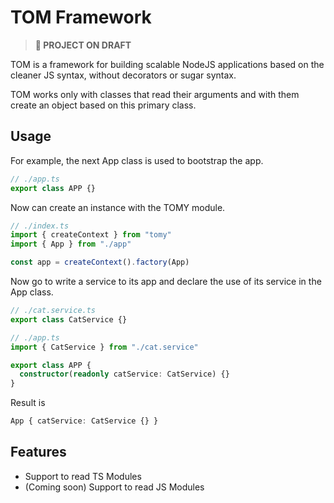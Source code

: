 # TOM Framework

> **🚧 PROJECT ON DRAFT**

TOM is a framework for building scalable NodeJS applications based on the cleaner JS syntax, without decorators or sugar syntax.

TOM works only with classes that read their arguments and with them create an object based on this primary class.

## Usage

For example, the next App class is used to bootstrap the app.

```ts
// ./app.ts
export class APP {}
```

Now can create an instance with the TOMY module.

```ts
// ./index.ts
import { createContext } from "tomy"
import { App } from "./app"

const app = createContext().factory(App)
```

Now go to write a service to its app and declare the use of its service in the App class.

```ts
// ./cat.service.ts
export class CatService {}
```

```ts
// ./app.ts
import { CatService } from "./cat.service"

export class APP {
  constructor(readonly catService: CatService) {}
}
```

Result is

```ts
App { catService: CatService {} }
```

## Features

- Support to read TS Modules
- (Coming soon) Support to read JS Modules
